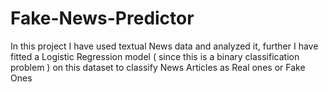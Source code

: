 # Fake-News-Predictor
In this project I have used textual News data and analyzed it, further I have fitted a Logistic Regression model ( since this is a binary classification problem ) on this dataset to classify News Articles as Real ones or Fake Ones

